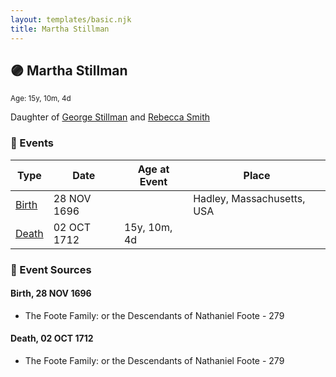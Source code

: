 ```yaml
---
layout: templates/basic.njk
title: Martha Stillman
---
```

## 🟣 Martha Stillman
<small>Age: 15y, 10m, 4d</small>

Daughter of [George Stillman](/people/6/67040632) and [Rebecca Smith](/people/7/76162584)

### 📆 Events

Type | Date | Age at Event | Place
------ | ------ | ------ | ------
[Birth](#event-event-2) | 28 NOV 1696 |  | Hadley, Massachusetts, USA
[Death](#event-event-3) | 02 OCT 1712 | 15y, 10m, 4d |

### 📰 Event Sources

#### <a id="event-event-2"></a> Birth, 28 NOV 1696
* The Foote Family: or the Descendants of Nathaniel Foote  - 279

#### <a id="event-event-3"></a> Death, 02 OCT 1712
* The Foote Family: or the Descendants of Nathaniel Foote  - 279